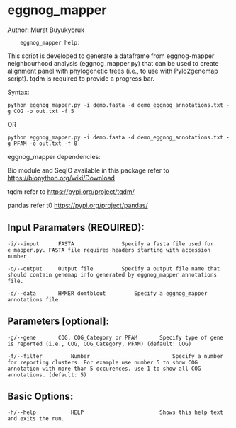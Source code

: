 # eggnog_mapper

Author: Murat Buyukyoruk

        eggnog_mapper help:

This script is developed to generate a dataframe from eggnog-mapper neighbourhood analysis (eggnog_mapper.py) that can be used to create alignment panel with phylogenetic trees (i.e., to use with Pylo2genemap script). tqdm is required to provide a progress bar.

Syntax:

    python eggnog_mapper.py -i demo.fasta -d demo_eggnog_annotations.txt -g COG -o out.txt -f 5

OR

    python eggnog_mapper.py -i demo.fasta -d demo_eggnog_annotations.txt -g PFAM -o out.txt -f 0

eggnog_mapper dependencies:

Bio module and SeqIO available in this package          refer to https://biopython.org/wiki/Download

tqdm                                                    refer to https://pypi.org/project/tqdm/

pandas                                                  refer t0 https://pypi.org/project/pandas/

Input Paramaters (REQUIRED):
----------------------------
	-i/--input		FASTA				Specify a fasta file used for e_mapper.py. FASTA file requires headers starting with accession number.

	-o/--output		Output file			Specify a output file name that should contain genemap info generated by eggnog_mapper annotations file.

	-d/--data		HMMER domtblout			Specify a eggnog_mapper annotations file.

Parameters [optional]:
----------------------

	-g/--gene	    COG, COG_Category or PFAM		Specify type of gene is reported (i.e., COG, COG_Category, PFAM) (default: COG)

	-f/--filter 	    Number   		                Specify a number for reporting clusters. For example use number 5 to show COG annotation with more than 5 occurences. use 1 to show all COG annotations. (default: 5)

Basic Options:
--------------
	-h/--help		    HELP                        Shows this help text and exits the run.
